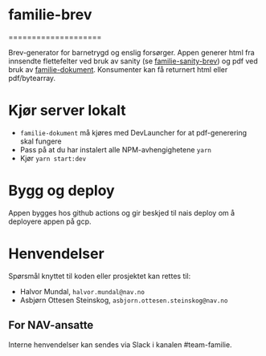 # familie-brev
====================

Brev-generator for barnetrygd og enslig forsørger. 
Appen generer html fra innsendte flettefelter ved bruk av sanity (se [familie-sanity-brev](https://github.com/navikt/familie-sanity-brev)) og pdf ved bruk av [familie-dokument](https://github.com/navikt/familie-dokument).
Konsumenter kan få returnert html eller pdf/bytearray.

# Kjør server lokalt
* `familie-dokument` må kjøres med DevLauncher for at pdf-generering skal fungere
* Pass på at du har instalert alle NPM-avhengighetene `yarn`
* Kjør `yarn start:dev`

# Bygg og deploy
Appen bygges hos github actions og gir beskjed til nais deploy om å deployere appen på gcp. 

# Henvendelser

Spørsmål knyttet til koden eller prosjektet kan rettes til:

* Halvor Mundal, `halvor.mundal@nav.no`
* Asbjørn Ottesen Steinskog, `asbjorn.ottesen.steinskog@nav.no`

## For NAV-ansatte

Interne henvendelser kan sendes via Slack i kanalen #team-familie.
